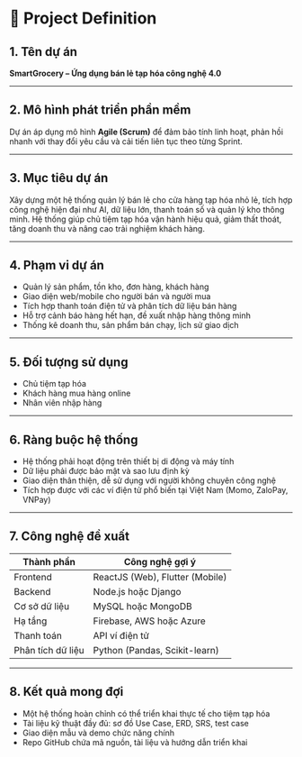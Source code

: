# 📘 Project Definition

## 1. Tên dự án
**SmartGrocery – Ứng dụng bán lẻ tạp hóa công nghệ 4.0**

---

## 2. Mô hình phát triển phần mềm
Dự án áp dụng mô hình **Agile (Scrum)** để đảm bảo tính linh hoạt, phản hồi nhanh với thay đổi yêu cầu và cải tiến liên tục theo từng Sprint.

---

## 3. Mục tiêu dự án
Xây dựng một hệ thống quản lý bán lẻ cho cửa hàng tạp hóa nhỏ lẻ, tích hợp công nghệ hiện đại như AI, dữ liệu lớn, thanh toán số và quản lý kho thông minh. Hệ thống giúp chủ tiệm tạp hóa vận hành hiệu quả, giảm thất thoát, tăng doanh thu và nâng cao trải nghiệm khách hàng.

---

## 4. Phạm vi dự án
- Quản lý sản phẩm, tồn kho, đơn hàng, khách hàng
- Giao diện web/mobile cho người bán và người mua
- Tích hợp thanh toán điện tử và phân tích dữ liệu bán hàng
- Hỗ trợ cảnh báo hàng hết hạn, đề xuất nhập hàng thông minh
- Thống kê doanh thu, sản phẩm bán chạy, lịch sử giao dịch

---

## 5. Đối tượng sử dụng
- Chủ tiệm tạp hóa
- Khách hàng mua hàng online
- Nhân viên nhập hàng

---

## 6. Ràng buộc hệ thống
- Hệ thống phải hoạt động trên thiết bị di động và máy tính
- Dữ liệu phải được bảo mật và sao lưu định kỳ
- Giao diện thân thiện, dễ sử dụng với người không chuyên công nghệ
- Tích hợp được với các ví điện tử phổ biến tại Việt Nam (Momo, ZaloPay, VNPay)

---

## 7. Công nghệ đề xuất
| Thành phần        | Công nghệ gợi ý                     |
|------------------|-------------------------------------|
| Frontend         | ReactJS (Web), Flutter (Mobile)     |
| Backend          | Node.js hoặc Django                 |
| Cơ sở dữ liệu    | MySQL hoặc MongoDB                  |
| Hạ tầng          | Firebase, AWS hoặc Azure            |
| Thanh toán       | API ví điện tử                      |
| Phân tích dữ liệu| Python (Pandas, Scikit-learn)       |

---

## 8. Kết quả mong đợi
- Một hệ thống hoàn chỉnh có thể triển khai thực tế cho tiệm tạp hóa
- Tài liệu kỹ thuật đầy đủ: sơ đồ Use Case, ERD, SRS, test case
- Giao diện mẫu và demo chức năng chính
- Repo GitHub chứa mã nguồn, tài liệu và hướng dẫn triển khai
